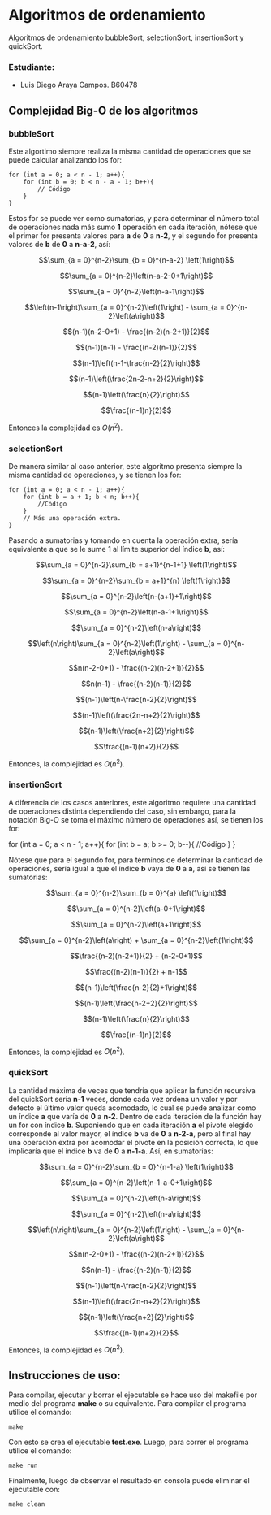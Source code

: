 # Algoritmos de ordenamiento

Algoritmos de ordenamiento bubbleSort, selectionSort, insertionSort y
quickSort.

### Estudiante:

* Luis Diego Araya Campos. B60478

## Complejidad Big-O de los algoritmos

### bubbleSort

Este algortimo siempre realiza la misma cantidad de operaciones que se puede
calcular analizando los for:

```
for (int a = 0; a < n - 1; a++){
    for (int b = 0; b < n - a - 1; b++){
        // Código
    }
}
```

Estos for se puede ver como sumatorias, y para determinar el número total de
operaciones nada más sumo **1** operación en cada iteración, nótese que el
primer for presenta valores para **a** de **0** a **n-2**, y el segundo for
presenta valores de **b** de **0** a **n-a-2**, así:

$$\sum_{a = 0}^{n-2}\sum_{b = 0}^{n-a-2} \left(1\right)$$

$$\sum_{a = 0}^{n-2}\left(n-a-2-0+1\right)$$

$$\sum_{a = 0}^{n-2}\left(n-a-1\right)$$

$$\left(n-1\right)\sum_{a = 0}^{n-2}\left(1\right) - \sum_{a = 0}^{n-2}\left(a\right)$$

$$(n-1)(n-2-0+1) - \frac{(n-2)(n-2+1)}{2}$$

$$(n-1)(n-1) - \frac{(n-2)(n-1)}{2}$$

$$(n-1)\left(n-1-\frac{n-2}{2}\right)$$

$$(n-1)\left(\frac{2n-2-n+2}{2}\right)$$

$$(n-1)\left(\frac{n}{2}\right)$$

$$\frac{(n-1)n}{2}$$

Entonces la complejidad es $O(n^2)$.

### selectionSort

De manera similar al caso anterior, este algoritmo presenta siempre la misma
cantidad de operaciones, y se tienen los for:

```
for (int a = 0; a < n - 1; a++){
    for (int b = a + 1; b < n; b++){
        //Código
    }
    // Más una operación extra.
}
```

Pasando a sumatorias y tomando en cuenta la operación extra, sería equivalente
a que se le sume 1 al límite superior del índice **b**, así:

$$\sum_{a = 0}^{n-2}\sum_{b = a+1}^{n-1+1} \left(1\right)$$

$$\sum_{a = 0}^{n-2}\sum_{b = a+1}^{n} \left(1\right)$$

$$\sum_{a = 0}^{n-2}\left(n-(a+1)+1\right)$$

$$\sum_{a = 0}^{n-2}\left(n-a-1+1\right)$$

$$\sum_{a = 0}^{n-2}\left(n-a\right)$$

$$\left(n\right)\sum_{a = 0}^{n-2}\left(1\right) - \sum_{a = 0}^{n-2}\left(a\right)$$

$$n(n-2-0+1) - \frac{(n-2)(n-2+1)}{2}$$

$$n(n-1) - \frac{(n-2)(n-1)}{2}$$

$$(n-1)\left(n-\frac{n-2}{2}\right)$$

$$(n-1)\left(\frac{2n-n+2}{2}\right)$$

$$(n-1)\left(\frac{n+2}{2}\right)$$

$$\frac{(n-1)(n+2)}{2}$$

Entonces, la complejidad es $O(n^2)$.

### insertionSort

A diferencia de los casos anteriores, este algoritmo requiere una cantidad de
operaciones distinta dependiendo del caso, sin embargo, para la notación Big-O
se toma el máximo número de operaciones así, se tienen los for:

for (int a = 0; a < n - 1; a++){
    for (int b = a; b >= 0; b--){
        //Código
    }
}

Nótese que para el segundo for, para términos de determinar la cantidad de
operaciones, sería igual a que el índice **b** vaya de **0** a **a**, así se
tienen las sumatorias:

$$\sum_{a = 0}^{n-2}\sum_{b = 0}^{a} \left(1\right)$$

$$\sum_{a = 0}^{n-2}\left(a-0+1\right)$$

$$\sum_{a = 0}^{n-2}\left(a+1\right)$$

$$\sum_{a = 0}^{n-2}\left(a\right) + \sum_{a = 0}^{n-2}\left(1\right)$$

$$\frac{(n-2)(n-2+1)}{2} + (n-2-0+1)$$

$$\frac{(n-2)(n-1)}{2} + n-1$$

$$(n-1)\left(\frac{n-2}{2}+1\right)$$

$$(n-1)\left(\frac{n-2+2}{2}\right)$$

$$(n-1)\left(\frac{n}{2}\right)$$

$$\frac{(n-1)n}{2}$$

Entonces, la complejidad es $O(n^2)$.

### quickSort

La cantidad máxima de veces que tendría que aplicar la función recursiva del
quickSort sería **n-1** veces, donde cada vez ordena un valor y por defecto el
último valor queda acomodado, lo cual se puede analizar como un índice **a**
que varía de **0** a **n-2**. Dentro de cada iteración de la función hay un for
con índice **b**. Suponiendo que en cada iteración **a** el pivote elegido
corresponde al valor mayor, el índice **b** va de **0** a **n-2-a**, pero al
final hay una operación extra por acomodar el pivote en la posición correcta,
lo que implicaría que el índice **b** va de **0** a **n-1-a**. Así, en
sumatorias:

$$\sum_{a = 0}^{n-2}\sum_{b = 0}^{n-1-a} \left(1\right)$$

$$\sum_{a = 0}^{n-2}\left(n-1-a-0+1\right)$$

$$\sum_{a = 0}^{n-2}\left(n-a\right)$$

$$\sum_{a = 0}^{n-2}\left(n-a\right)$$

$$\left(n\right)\sum_{a = 0}^{n-2}\left(1\right) - \sum_{a = 0}^{n-2}\left(a\right)$$

$$n(n-2-0+1) - \frac{(n-2)(n-2+1)}{2}$$

$$n(n-1) - \frac{(n-2)(n-1)}{2}$$

$$(n-1)\left(n-\frac{n-2}{2}\right)$$

$$(n-1)\left(\frac{2n-n+2}{2}\right)$$

$$(n-1)\left(\frac{n+2}{2}\right)$$

$$\frac{(n-1)(n+2)}{2}$$

Entonces, la complejidad es $O(n^2)$.

## Instrucciones de uso:

Para compilar, ejecutar y borrar el ejecutable se hace uso del makefile por
medio del programa **make** o su equivalente. Para compilar el programa utilice
el comando:

```
make
```

Con esto se crea el ejecutable **test.exe**. Luego, para correr el programa
utilice el comando:

```
make run
```

Finalmente, luego de observar el resultado en consola puede eliminar el
ejecutable con:

```
make clean
```
